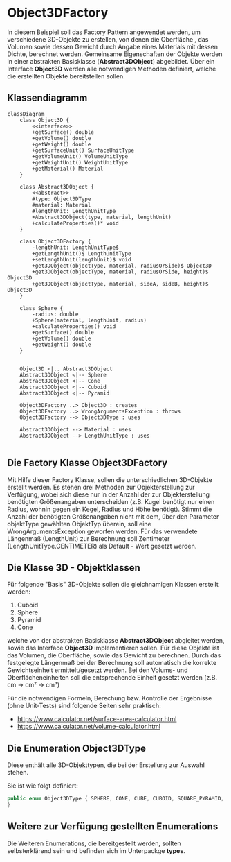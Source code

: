 # Object3DFactory

In diesem Beispiel soll das Factory Pattern angewendet werden, um verschiedene 3D-Objekte zu erstellen, von denen die Oberfläche
, das Volumen sowie dessen Gewicht durch Angabe eines Materials mit dessen Dichte, berechnet werden. Gemeinsame Eigenschaften der Objekte 
werden in einer abstrakten Basisklasse (**Abstract3DObject**) abgebildet. Über ein Interface **Object3D** werden alle notwendigen Methoden
definiert, welche die erstellten Objekte bereitstellen sollen.

## Klassendiagramm

```mermaid
classDiagram
    class Object3D {
        <<interface>>
        +getSurface() double
        +getVolume() double
        +getWeight() double
        +getSurfaceUnit() SurfaceUnitType
        +getVolumeUnit() VolumeUnitType
        +getWeightUnit() WeightUnitType
        +getMaterial() Material
    }

    class Abstract3DObject {
        <<abstract>>
        #type: Object3DType
        #material: Material
        #lengthUnit: LengthUnitType
        +Abstract3DObject(type, material, lengthUnit)
        +calculateProperties()* void
    }

    class Object3DFactory {
        -lengthUnit: LengthUnitType$
        +getLengthUnit()$ LengthUnitType
        +setLengthUnit(lengthUnit)$ void
        +get3DObject(objectType, material, radiusOrSide)$ Object3D
        +get3DObject(objectType, material, radiusOrSide, height)$ Object3D
        +get3DObject(objectType, material, sideA, sideB, height)$ Object3D
    }

    class Sphere {
        -radius: double
        +Sphere(material, lengthUnit, radius)
        +calculateProperties() void
        +getSurface() double
        +getVolume() double
        +getWeight() double
    }


    Object3D <|.. Abstract3DObject
    Abstract3DObject <|-- Sphere
    Abstract3DObject <|-- Cone
    Abstract3DObject <|-- Cuboid
    Abstract3DObject <|-- Pyramid

    Object3DFactory ..> Object3D : creates
    Object3DFactory ..> WrongArgumentsException : throws
    Object3DFactory --> Object3DType : uses
    
    Abstract3DObject --> Material : uses
    Abstract3DObject --> LengthUnitType : uses
   
```

## Die Factory Klasse Object3DFactory

Mit Hilfe dieser Factory Klasse, sollen die unterschiedlichen 3D-Objekte erstellt werden. Es stehen drei Methoden zur Objekterstellung
zur Verfügung, wobei sich diese nur in der Anzahl der zur Objekterstellung benötigten Größenangaben unterscheiden (z.B. Kugel benötigt
nur einen Radius, wohnin gegen ein Kegel, Radius und Höhe benötigt). Stimmt die Anzahl der benötigten Größenangaben nicht mit dem,
über den Parameter objektType gewählten ObjektTyp überein, soll eine WrongArgumentsException geworfen werden.
Für das verwendete Längenmaß (LengthUnit) zur Berechnung soll Zentimeter (LengthUnitType.CENTIMETER) als Default - Wert gesetzt werden.


## Die Klasse 3D - Objektklassen
Für folgende "Basis" 3D-Objekte sollen die gleichnamigen Klassen erstellt werden:

1. Cuboid
2. Sphere
3. Pyramid
4. Cone

welche von der abstrakten Basisklasse **Abstract3DObject** abgleitet werden, sowie das Interface **Object3D** implementieren sollen.
Für diese Objekte ist das Volumen, die Oberfläche, sowie das Gewicht zu berechnen. Durch das festgelegte Längenmaß bei der Berechnung
soll automatisch die korrekte Gewichtseinheit ermittelt/gesetzt werden. Bei den Volums- und Oberflächeneinheiten soll die entsprechende 
Einheit gesetzt werden (z.B. cm -> cm² -> cm³)

Für die notwendigen Formeln, Berechung bzw. Kontrolle der Ergebnisse (ohne Unit-Tests) sind folgende Seiten sehr praktisch: 

- https://www.calculator.net/surface-area-calculator.html
- https://www.calculator.net/volume-calculator.html

## Die Enumeration Object3DType

Diese enthält alle 3D-Objekttypen, die bei der Erstellung zur Auswahl stehen.

Sie ist wie folgt definiert:
```java
public enum Object3DType { SPHERE, CONE, CUBE, CUBOID, SQUARE_PYRAMID, PYRAMID;
}
```

## Weitere zur Verfügung gestellten Enumerations

Die Weiteren Enumerations, die bereitgestellt werden, sollten selbsterklärend sein und befinden sich im Unterpackge **types**.
 

